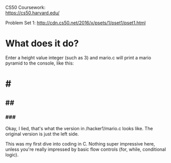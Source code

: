 
CS50 Coursework:  
https://cs50.harvard.edu/

Problem Set 1: 
http://cdn.cs50.net/2016/x/psets/1/pset1/pset1.html

# What does it do?

Enter a height value integer (such as 3) and mario.c will print a mario pyramid to the console, like this:<br>
  # #<br>
 ## ##<br>
### ###<br>

Okay, I lied, that's what the version in /hacker1/mario.c looks like. The original version is just the left side.

This was my first dive into coding in C. Nothing super impressive here, unless you're really impressed by basic flow controls (for, while, conditional logic).
